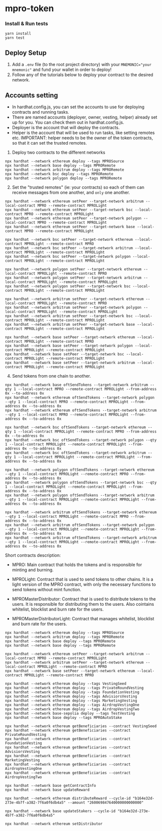 # mpro-token

### Install & Run tests

```shell
yarn install
yarn test
```

## Deploy Setup

1. Add a `.env` file (to the root project directory) with your `MNEMONIC="your mnemonic"` and fund your wallet in order to deploy!
2. Follow any of the tutorials below to deploy your contract to the desired network.

## Accounts setting
- In hardhat.config.js, you can set the accounts to use for deploying contracts and running tasks.
- There are named accounts (deployer, owner, vesting, helper) already set up for you. You can check them out in hardhat.config.js.
- Deployer is the account that will deploy the contracts. 
- Helper is the account that will be used to run tasks, like setting remotes etc.
IMPORTANT: helper needs to be the owner of the token contracts, so that it can set the trusted remotes.

1. Deploy two contracts to the different networks

```shell
npx hardhat --network ethereum deploy --tags MPROSource
npx hardhat --network base deploy --tags MPRORemote
npx hardhat --network arbitrum deploy --tags MPRORemote
npx hardhat --network bsc deploy --tags MPRORemote
npx hardhat --network polygon deploy --tags MPRORemote
```

2. Set the "trusted remotes" (ie: your contracts) so each of them can receive messages from one another, and `only` one another.

```shell
npx hardhat --network ethereum setPeer --target-network arbitrum --local-contract MPRO --remote-contract MPROLight
npx hardhat --network ethereum setPeer --target-network bsc --local-contract MPRO --remote-contract MPROLight
npx hardhat --network ethereum setPeer --target-network polygon --local-contract MPRO --remote-contract MPROLight
npx hardhat --network ethereum setPeer --target-network base --local-contract MPRO --remote-contract MPROLight

npx hardhat --network bsc setPeer --target-network ethereum --local-contract MPROLight --remote-contract MPRO
npx hardhat --network bsc setPeer --target-network arbitrum --local-contract MPROLight --remote-contract MPROLight
npx hardhat --network bsc setPeer --target-network polygon --local-contract MPROLight --remote-contract MPROLight

npx hardhat --network polygon setPeer --target-network ethereum --local-contract MPROLight --remote-contract MPRO
npx hardhat --network polygon setPeer --target-network arbitrum --local-contract MPROLight --remote-contract MPROLight
npx hardhat --network polygon setPeer --target-network bsc --local-contract MPROLight --remote-contract MPROLight

npx hardhat --network arbitrum setPeer --target-network ethereum --local-contract MPROLight --remote-contract MPRO
npx hardhat --network arbitrum setPeer --target-network polygon --local-contract MPROLight --remote-contract MPROLight
npx hardhat --network arbitrum setPeer --target-network bsc --local-contract MPROLight --remote-contract MPROLight
npx hardhat --network arbitrum setPeer --target-network base --local-contract MPROLight --remote-contract MPROLight

npx hardhat --network base setPeer --target-network ethereum --local-contract MPROLight --remote-contract MPRO
npx hardhat --network base setPeer --target-network polygon --local-contract MPROLight --remote-contract MPROLight
npx hardhat --network base setPeer --target-network bsc --local-contract MPROLight --remote-contract MPROLight
npx hardhat --network base setPeer --target-network arbitrum --local-contract MPROLight --remote-contract MPROLight
```

4. Send tokens from one chain to another.

```shell
npx hardhat --network base oftSendTokens --target-network arbitrum --qty 1 --local-contract MPRO --remote-contract MPROLight --from-address 0x --to-address 0x
npx hardhat --network ethereum oftSendTokens --target-network polygon --qty 1 --local-contract MPRO --remote-contract MPROLight --from-address 0x --to-address 0x
npx hardhat --network ethereum oftSendTokens --target-network arbitrum --qty 1 --local-contract MPRO --remote-contract MPROLight --from-address 0x --to-address 0x

npx hardhat --network bsc oftSendTokens --target-network ethereum --qty 1 --local-contract MPROLight --remote-contract MPRO --from-address 0x --to-address 0x
npx hardhat --network bsc oftSendTokens --target-network polygon --qty 1 --local-contract MPROLight --remote-contract MPROLight --from-address 0x --to-address 0x
npx hardhat --network bsc oftSendTokens --target-network arbitrum --qty 1 --local-contract MPROLight --remote-contract MPROLight --from-address 0x --to-address 0x

npx hardhat --network polygon oftSendTokens --target-network ethereum --qty 1 --local-contract MPROLight --remote-contract MPRO --from-address 0x --to-address 0x
npx hardhat --network polygon oftSendTokens --target-network bsc --qty 1 --local-contract MPROLight --remote-contract MPROLight --from-address 0x --to-address 0x
npx hardhat --network polygon oftSendTokens --target-network arbitrum --qty 1 --local-contract MPROLight --remote-contract MPROLight --from-address 0x --to-address 0x

npx hardhat --network arbitrum oftSendTokens --target-network ethereum --qty 1 --local-contract MPROLight --remote-contract MPRO --from-address 0x --to-address 0x
npx hardhat --network arbitrum oftSendTokens --target-network polygon --qty 1 --local-contract MPROLight --remote-contract MPROLight --from-address 0x --to-address 0x
npx hardhat --network arbitrum oftSendTokens --target-network arbitrum --qty 1 --local-contract MPROLight --remote-contract MPROLight --from-address 0x --to-address 0x
```

Short contracts description:

- MPRO: Main contract that holds the tokens and is responsible for minting and burning.
- MPROLight: Contract that is used to send tokens to other chains. It is a light version of the MPRO contract, with only the necessary functions to send tokens without mint function.

- MPROMasterDistributor: Contract that is used to distribute tokens to the users. It is responsible for distributing them to the users. Also cointains whitelist, blocklist and burn rate for the users.
- MPROMasterDistributorLight: Contract that manages whitelist, blocklist and burn rate for the users. 


<!-- PROD DEPLOY ON Ethereum and Arbitrum -->
```shell
npx hardhat --network ethereum deploy --tags MPROSource
npx hardhat --network arbitrum deploy --tags MPRORemote
npx hardhat --network base deploy --tags MPRORemote
npx hardhat --network base deploy --tags MPRORemote
```
```shell
npx hardhat --network ethereum setPeer --target-network arbitrum --local-contract MPRO --remote-contract MPROLight
npx hardhat --network arbitrum setPeer --target-network ethereum --local-contract MPROLight --remote-contract MPRO
npx hardhat --network base setPeer --target-network ethereum --local-contract MPROLight --remote-contract MPRO
```
<!-- VESTING DEPLOYMENT -->

```shell
npx hardhat --network ethereum deploy --tags VestingSeed
npx hardhat --network ethereum deploy --tags PrivateRoundVesting
npx hardhat --network ethereum deploy --tags FoundationVesting
npx hardhat --network ethereum deploy --tags AdvisiorsVesting
npx hardhat --network ethereum deploy --tags MarketingVesting
npx hardhat --network ethereum deploy --tags AirdropVestingOne
npx hardhat --network ethereum deploy --tags AirdropVestingTwo
npx hardhat --network base-sepolia deploy --tags TestVesting
npx hardhat --network base deploy --tags MPROAutoStake
```

<!-- GETTING BENEFICIARIES -->

```shell
npx hardhat --network ethereum getBeneficiaries --contract VestingSeed
npx hardhat --network ethereum getBeneficiaries --contract PrivateRoundVesting
npx hardhat --network ethereum getBeneficiaries --contract FoundationVesting
npx hardhat --network ethereum getBeneficiaries --contract AdvisiorsVesting
npx hardhat --network ethereum getBeneficiaries --contract MarketingVesting
npx hardhat --network ethereum getBeneficiaries --contract AirdropVestingOne
npx hardhat --network ethereum getBeneficiaries --contract AirdropVestingTwo

npx hardhat --network base getContractInfo
npx hardhat --network base updateReward

npx hardhat --network ethereum distributeReward --cycle-id "b164e32d-273e-4b7f-a382-7f6a0f6db4a5" --amount "260069847640000000000000"

npx hardhat --network base updateStakers --cycle-id "b164e32d-273e-4b7f-a382-7f6a0f6db4a5"

npx hardhat --network ethereum setDistributor
```
